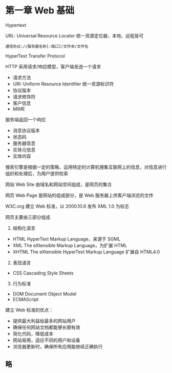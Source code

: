 # 第一章 Web 基础

Hypertext

URL: Universal Resource Locator 统一资源定位器，本地、远程皆可

```
通信协议://服务器名称[:端口]/文件夹/文件名
```

HyperText Transfer Protocol

HTTP 采用请求/响应模型，客户端发送一个请求
- 请求方法
- URI: Uniform Resource Identifier 统一资源标识符
- 协议版本
- 请求修饰符
- 客户信息
- MIME

服务端返回一个响应
- 消息协议版本
- 状态码
- 服务器信息
- 实体元信息
- 实体内容

搜索引擎是根据一定的策略、运用特定的计算机搜集互联网上的信息，对信息进行组织和处理后，为用户提供检索

网站 Web Site 由域名和网站空间组成，是网页的集合

网页 Web Page 是网站的组成部分，是 Web 服务器上供客户端浏览的文件

W3C.org 建立 Web 标准，以 2000.10.6 发布 XML 1.0 为标志

网页主要由三部分组成

1. 结构化语言
- HTML HyperText Markup Language，来源于 SGML
- XML The eXtensible Markup Language，为扩展 HTML
- XHTML The eXtensible HyperText Markup Language 扩展自 HTML4.0

2. 表现语言
- CSS Cascading Style Sheets

3. 行为标准
- DOM Document Object Model
- ECMAScript

建立 Web 标准的优点：

- 提供最大利益给最多的网站用户
- 确保任何网站文档都能够长期有效
- 简化代码，降低成本
- 网站易用，适应不同的用户和设备
- 浏览器更新时，确保所有应用能继续正确执行


## 略
